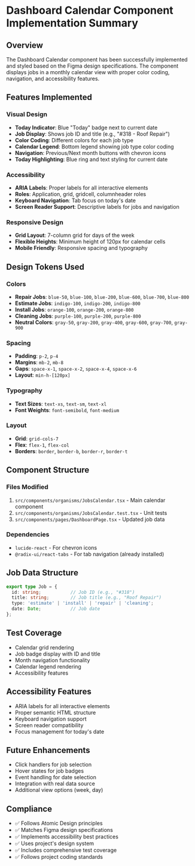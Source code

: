# Dashboard Calendar Component Implementation Summary

## Overview
The Dashboard Calendar component has been successfully implemented and styled based on the Figma design specifications. The component displays jobs in a monthly calendar view with proper color coding, navigation, and accessibility features.

## Features Implemented

### Visual Design
- **Today Indicator**: Blue "Today" badge next to current date
- **Job Display**: Shows job ID and title (e.g., "#318 - Roof Repair")
- **Color Coding**: Different colors for each job type
- **Calendar Legend**: Bottom legend showing job type color coding
- **Navigation**: Previous/Next month buttons with chevron icons
- **Today Highlighting**: Blue ring and text styling for current date

### Accessibility
- **ARIA Labels**: Proper labels for all interactive elements
- **Roles**: Application, grid, gridcell, columnheader roles
- **Keyboard Navigation**: Tab focus on today's date
- **Screen Reader Support**: Descriptive labels for jobs and navigation

### Responsive Design
- **Grid Layout**: 7-column grid for days of the week
- **Flexible Heights**: Minimum height of 120px for calendar cells
- **Mobile Friendly**: Responsive spacing and typography

## Design Tokens Used

### Colors
- **Repair Jobs**: `blue-50`, `blue-100`, `blue-200`, `blue-600`, `blue-700`, `blue-800`
- **Estimate Jobs**: `indigo-100`, `indigo-200`, `indigo-800`
- **Install Jobs**: `orange-100`, `orange-200`, `orange-800`
- **Cleaning Jobs**: `purple-100`, `purple-200`, `purple-800`
- **Neutral Colors**: `gray-50`, `gray-200`, `gray-400`, `gray-600`, `gray-700`, `gray-900`

### Spacing
- **Padding**: `p-2`, `p-4`
- **Margins**: `mb-2`, `mb-8`
- **Gaps**: `space-x-1`, `space-x-2`, `space-x-4`, `space-x-6`
- **Layout**: `min-h-[120px]`

### Typography
- **Text Sizes**: `text-xs`, `text-sm`, `text-xl`
- **Font Weights**: `font-semibold`, `font-medium`

### Layout
- **Grid**: `grid-cols-7`
- **Flex**: `flex-1`, `flex-col`
- **Borders**: `border`, `border-b`, `border-r`, `border-t`

## Component Structure

### Files Modified
1. `src/components/organisms/JobsCalendar.tsx` - Main calendar component
2. `src/components/organisms/JobsCalendar.test.tsx` - Unit tests
3. `src/components/pages/DashboardPage.tsx` - Updated job data

### Dependencies
- `lucide-react` - For chevron icons
- `@radix-ui/react-tabs` - For tab navigation (already installed)

## Job Data Structure
```typescript
export type Job = {
  id: string;           // Job ID (e.g., "#318")
  title: string;        // Job title (e.g., "Roof Repair")
  type: 'estimate' | 'install' | 'repair' | 'cleaning';
  date: Date;           // Job date
};
```

## Test Coverage
- Calendar grid rendering
- Job badge display with ID and title
- Month navigation functionality
- Calendar legend rendering
- Accessibility features

## Accessibility Features
- ARIA labels for all interactive elements
- Proper semantic HTML structure
- Keyboard navigation support
- Screen reader compatibility
- Focus management for today's date

## Future Enhancements
- Click handlers for job selection
- Hover states for job badges
- Event handling for date selection
- Integration with real data source
- Additional view options (week, day)

## Compliance
- ✅ Follows Atomic Design principles
- ✅ Matches Figma design specifications
- ✅ Implements accessibility best practices
- ✅ Uses project's design system
- ✅ Includes comprehensive test coverage
- ✅ Follows project coding standards